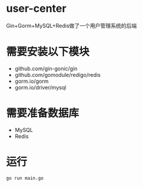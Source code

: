 # user-center
Gin+Gorm+MySQL+Redis做了一个用户管理系统的后端

# 需要安装以下模块
- github.com/gin-gonic/gin
- github.com/gomodule/redigo/redis
- gorm.io/gorm
- gorm.io/driver/mysql

# 需要准备数据库
- MySQL
- Redis

# 运行
```bash 
go run main.go
```
